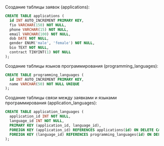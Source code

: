 Создание таблицы заявок (applications):

```SQL
CREATE TABLE applications (
  id INT AUTO_INCREMENT PRIMARY KEY,
  fio VARCHAR(150) NOT NULL,
  phone VARCHAR(15) NOT NULL,
  email VARCHAR(100) NOT NULL,
  dob DATE NOT NULL,
  gender ENUM('male', 'female') NOT NULL,
  bio TEXT NOT NULL,
  contract TINYINT(1) NOT NULL
);
```

Создание таблицы языков программирования (programming_languages):

```SQL
CREATE TABLE programming_languages (
  id INT AUTO_INCREMENT PRIMARY KEY,
  name VARCHAR(50) NOT NULL UNIQUE
);
```

Создание таблицы связи между заявками и языками программирования (application_languages):

```SQL
CREATE TABLE application_languages (
  application_id INT NOT NULL,
  language_id INT NOT NULL,
  PRIMARY KEY (application_id, language_id),
  FOREIGN KEY (application_id) REFERENCES applications(id) ON DELETE CASCADE,
  FOREIGN KEY (language_id) REFERENCES programming_languages(id) ON DELETE CASCADE
);
```
